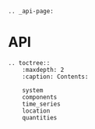 ```{eval-rst}
.. _api-page:
```
# API

```{eval-rst}
.. toctree::
    :maxdepth: 2
    :caption: Contents:

    system
    components
    time_series
    location
    quantities
```
